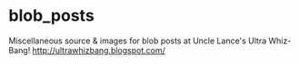 # blob_posts
Miscellaneous source & images for blob posts at Uncle Lance's Ultra Whiz-Bang!
http://ultrawhizbang.blogspot.com/
